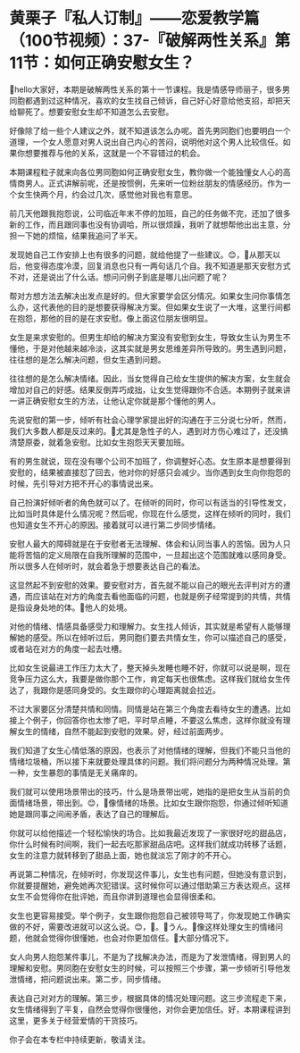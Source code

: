 # 黄栗子『私人订制』——恋爱教学篇（100节视频）：37-『破解两性关系』第11节：如何正确安慰女生？

🎼hello大家好，本期是破解两性关系的第十一节课程。我是情感导师丽子，很多男同胞都遇到过这种情况，喜欢的女生找自己倾诉，自己好心好意给他支招，却把天给聊死了。想要安慰女生却不知道怎么去安慰。

好像除了给一些个人建议之外，就不知道该怎么办呢。首先男同胞们也要明白一个道理，一个女人愿意对男人说出自己内心的苦闷，说明他对这个男人比较信任。如果你想要推荐与他的关系，这就是一个不容错过的机会。

本期课程粒子就来向各位男同胞如何正确安慰女生，教你做一个能独懂女人心的高情商男人。正式讲解前呢，还是按惯例，先来听一位粉丝朋友的情感经历。作为一个女生快两个月，约会过几次，感觉他对我也有意思。

前几天他跟我抱怨说，公司临近年末不停的加班，自己的任务做不完，还加了很多新的工作，而且跟同事也没有协调哈，所以很烦躁，我听了就想帮他出出主意，分担一下她的烦恼，结果我追问了半天。

发现她自己工作安排上也有很多的问题，就给他提了一些建议。😊，🎼从那天以后，他变得态度冷漠，回复消息也只有一两句话几个自。我不知道是那天安慰方式不对，还是说出了什么话。想问问例子到底是哪儿出问题了呢？

帮对方想方法去解决出发点是好的。但大家要学会区分情况。如果女生问你事情怎么办，这代表他的目的是想要获得解决方案。但如果女生说了一大堆，这里行间都在抱怨，那他的目的是在求安慰。像上面这位朋友很明显。

女生是来求安慰的。但男生却给的解决方案没有安慰到女生，导致女生认为男生不懂他，于是对他越来越冷淡，这其实就是男女思维差异所导致的。男生遇到问题，往往想的是怎么解决问题，但女生遇到问题。

往往想的是怎么解决情绪。因此，当女觉得自己给女生提供的解决方案，女生就会增加对自己的好感。结果反倒弄巧成拙，让女生觉得跟你不合适。本期例子就来讲一讲正确安慰女生的方法，让他认定你就是那个懂他的男人。

先说安慰的第一步，倾听有社会心理学家提出好的沟通在于三分说七分听，然而，我们大多数人都是反过来的。🎼尤其是急性子的人，遇到对方伤心难过了，还没搞清楚原委，就着急安慰。比如女生抱怨天天要加班。

有的男生就说，现在没有哪个公司不加班了，你调整好心态。女生原本是想要得到安慰的，结果被直接怼了回去，他对你的好感只会减少。当你遇到女生向你抱怨的时候，先引导对方把不开心的事情说出来。

自己扮演好倾听者的角色就可以了。在倾听的同时，你可以有适当的引导性发文，比如当时具体是什么情况呢？然后呢，你现在什么感觉，这样在倾听的同时，我们也知道女生不开心的原因。接着就可以进行第二步同步情绪。

安慰人最大的障碍就是在于安慰者无法理解、体会和认同当事人的苦恼。因为人只能将苦恼的定义局限在自我所理解的范围中，一旦超出这个范围就难以感同身受。所以很多人在倾听时，就会着急于想要表达自己的看法。

这显然起不到安慰的效果。要安慰对方，首先就不能以自己的眼光去评判对方的遭遇，而应该站在对方的角度去看他面临的问题，也就是例子经常提到的共情，共情是指设身处地的体。🎼他人的处境。

对他的情绪、情感具备感受力和理解力。女生找人倾诉，其实就是希望有人能够理解她的感受。所以在倾听过后，男同胞们要去共情女生，你可以描述自己的感受，或者站在对方的角度一起去吐槽。

比如女生说最进工作压力太大了，整天掉头发睡也睡不好，你就可以说是啊，现在竞争压力这么大，我要是做你那个工作，肯定每天也很焦虑。这样我们就给女生传达了，我跟你是感同身受的。女生跟你的心理距离就会拉近。

不过大家要区分清楚共情和同情。同情是站在第三个角度去看待女生的遭遇。比如接上个例子，你回答你也太惨了吧，平时早点睡，不要这么焦虑，这样你就没有理解女生的情绪，自然不能起到安慰的效果。好，经过前面两步。

我们知道了女生心情低落的原因，也表示了对他情绪的理解，但我们不能只当他的情绪垃圾桶，所以接下来就要处理具体的问题。我们将问题分为两种情况处理。第一种，女生暴怨的事情是无关痛痒的。

我们就可以使用场景带出的技巧，什么是场景带出呢，她指的是把女生从当前的负面情绪场景，带出到。😊，🎼像情绪的场景。比如女生跟你抱怨，你通过倾听知道她是跟同事之间闹矛盾，表达了自己的理解后。

你就可以给他描述一个轻松愉快的场合。比如我最近发现了一家很好吃的甜品店，你什么时候有时间啊，我们一起去吃那家甜品店吧。这样我们就成功转移了话题，女生的注意力就转移到了甜品上面，她也就淡忘了刚才的不开心。

再说第二种情况，在倾听时，你发现这件事儿，女生也有问题，但她没有意识到，你就要提醒她，避免她再次犯错误。这时候你可以通过借助第三方表达观点。这样女生不会觉得你在批评她，而且你讲到道理也会显得很柔和。

女生也更容易接受。举个例子，女生跟你抱怨自己被领导骂了，你发现她工作确实做的不好，需要改进就可以这么说。😊，🎼。🎼うん。🎼像这样处理女生的情绪问题，他就会觉得你很懂她，也会对你更加信任。🎼大部分情况下。

女人向男人抱怨某件事儿，不是为了找解决办法，而是为了发泄情绪，得到男人的理解和安慰。男同胞在安慰女生的时候，可以按照三个步骤，第一步倾听引导他发泄情绪，把问题说出来。第二步，同步情绪。

表达自己对对方的理解。第三步，根据具体的情况处理问题。这三步流程走下来，女生情绪得到了平复，自然会觉得你很懂他，对你会更加信任。好，本期课程讲到这里，更多关于经营爱情的干货技巧。

你子会在本专栏中持续更新，敬请关注。